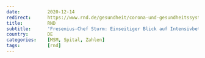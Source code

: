 ```yaml
---
date:          2020-12-14
redirect:      https://www.rnd.de/gesundheit/corona-und-gesundheitssystem-fresenius-chef-kritisiert-einseitigen-blick-auf-intensivbetten-BSLOOBWHJQDZV6YLOEGF7D5HQY.html
title:         RND
subtitle:      'Fresenius-Chef Sturm: Einseitiger Blick auf Intensivbetten ist falsch – stehen nicht vor Kollaps'
country:       DE
categories:    [MSM, Spital, Zahlen]
tags:          [rnd]
---
```

